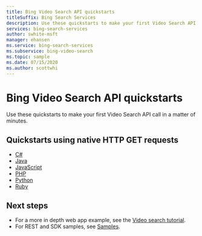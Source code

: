 ```yaml
---
title: Bing Video Search API quickstarts
titleSuffix: Bing Search Services
description: Use these quickstarts to make your first Video Search API call in a matter of minutes.
services: bing-search-services
author: swhite-msft
manager: ehansen
ms.service: bing-search-services
ms.subservice: bing-video-search
ms.topic: sample
ms.date: 07/15/2020
ms.author: scottwhi
---
```


# Bing Video Search API quickstarts

Use these quickstarts to make your first Video Search API call in a matter of minutes.

## Quickstarts using native HTTP GET requests

- [C#](rest/csharp.md)
- [Java](rest/java.md)
- [JavaScript](rest/nodejs.md)
- [PHP](rest/php.md)
- [Python](rest/python.md)
- [Ruby](rest/ruby.md)


<!-- ## Quickstarts using the Bing client library

- [C#](sdk/video-search-client-library-csharp.md)
- [Java](sdk/video-search-client-library-java.md)
- [JavaScript](sdk/video-search-client-library-javascript.md)
- [python](sdk/video-search-client-library-python.md) -->


## Next steps

- For a more in depth web app example, see the [Video search tutorial](../tutorial/bing-video-search-single-page-app.md).
- For REST and SDK samples, see [Samples](../samples.md).
